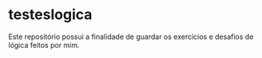 # testeslogica
Este repositório possui a finalidade de guardar os exercícios e desafios de lógica feitos por mim.
